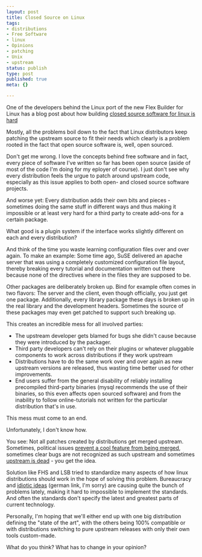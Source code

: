 ```yaml
---
layout: post
title: Closed Source on Linux
tags:
- distributions
- Free Software
- linux
- Opinions
- patching
- Unix
- upstream
status: publish
type: post
published: true
meta: {}

---
```

<p>One of the developers behind the Linux port of the new Flex Builder for Linux has a blog post about how building <a href="http://www.swaroopch.com/archives/2007/10/22/closed-for-business/">closed source software for linux is hard</a></p>
<p>Mostly, all the problems boil down to the fact that Linux distributors keep patching the upstream source to fit their needs which clearly is a problem rooted in the fact that open source software is, well, open sourced.</p>
<p>Don't get me wrong. I love the concepts behind free software and in fact, every piece of software I've written so far has been open source (aside of most of the code I'm doing for my eployer of course). I just don't see why every distribution feels the urgue to patch around upstream code, especially as this issue applies to both open- and closed source software projects.</p>
<p>And worse yet: Every distribution adds their own bits and pieces - sometimes doing the same stuff in different ways and thus making it impossible or at least very hard for a third party to create add-ons for a certain package.</p>
<p>What good is a plugin system if the interface works slightly different on each and every distribution?</p>
<p>And think of the time you waste learning configuration files over and over again. To make an example: Some time ago, SuSE delivered an apache server that was using a completely customized configuration file layout, thereby breaking every tutorial and documentation written out there because none of the directives where in the files they are supposed to be.</p>
<p>Other packages are deliberately broken up. Bind for example often comes in two flavors: The server and the client, even though officially, you just get one package. Additionally, every library package these days is broken up in the real library and the development headers. Sometimes the source of these packages may even get patched to support such breaking up.</p>
<p>This creates an incredible mess for all involved parties:</p>
<ul>
	<li>The upstream developer gets blamed for bugs she didn't cause because they were introduced by the packager.</li>
	<li>Third party developers can't rely on their plugins or whatever pluggable components to work across distributions if they work upstream</li>
	<li>Distributions have to do the same work over and over again as new upstream versions are released, thus wasting time better used for other improvements.</li>
	<li>End users suffer from the general disability of reliably installing precompiled third-party binaries (mysql recommends the use of their binaries, so this even affects open sourced software) and from the inability to follow online-tutorials not written for the particular distribution that's in use.</li>
</ul>
<p>This mess must come to an end.</p>
<p>Unfortunately, I don't know how.</p>
<p>You see: Not all patches created by distributions get merged upstream. Sometimes, political issues <a href="http://kohei.us/2007/10/02/history-of-calc-solver/">prevent a cool feature from being merged</a>, sometimes clear bugs are not recognized as such upstream and sometimes <a href="http://kohei.us/2007/10/02/history-of-calc-solver/">upstream is dead</a> - you get the idea.</p>
<p>Solution like FHS and LSB tried to standardize many aspects of how linux distributions should work in the hope of solving this problem. Bureaucracy and <a href="http://blog.koehntopp.de/archives/860-Webanwendungen-und-der-FHS.html">idiotic ideas</a> (german link, I'm sorry) are causing quite the bunch of problems lately, making it hard to impossible to implement the standards. And often the standards don't specify the latest and greatest parts of current technology.</p>
<p>Personally, I'm hoping that we'll either end up with one big distribution defining the "state of the art", with the others being 100% compatible or with distributions switching to pure upstream releases with only their own tools custom-made.</p>
<p>What do you think? What has to change in your opinion?</p>
